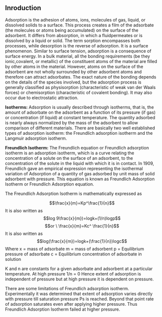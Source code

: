 ## Inroduction 

Adsorption is the adhesion of atoms, ions, molecules of gas, liquid, or dissolved solids to a surface. This process creates a film of the adsorbate (the molecules or atoms being accumulated) on the surface of the adsorbent. It differs from absorption, in which a fluidpermeates or is dissolved by a liquid or solid. The term sorption encompasses both processes, while desorption is the reverse of adsorption. It is a surface phenomenon. Similar to surface tension, adsorption is a consequence of surface energy. In a bulk material, all the bonding requirements (be they ionic,covalent, or metallic) of the constituent atoms of the material are filled by other atoms in the material. However, atoms on the surface of the adsorbent are not wholly surrounded by other adsorbent atoms and therefore can attract adsorbates. The exact nature of the bonding depends on the details of the species involved, but the adsorption process is generally classified as physisorption (characteristic of weak van der Waals forces) or chemisorption (characteristic of covalent bonding). It may also occur due to electrostatic attraction.
           
**Isotherms:** Adsorption is usually described through isotherms, that is, the amount of adsorbate on the adsorbent as a function of its pressure (if gas) or concentration (if liquid) at constant temperature. The quantity adsorbed is nearly always normalized by the mass of the adsorbent to allow comparison of different materials. There are basically two well established types of adsorption isotherm: the Freundlich adsorption isotherm and the Langmuir adsorption isotherm.

**Freundlich Isotherm:**
The Freundlich equation or Freundlich adsorption isotherm is an adsorption isotherm, which is a curve relating the concentration of a solute on the surface of an adsorbent, to the concentration of the solute in the liquid with which it is in contact. In 1909, Freundlich gave an empirical expression representing the isothermal variation of Adsorption of a quantity of gas adsorbed by unit mass of solid adsorbent with pressure. This equation is known as Freundlich Adsorption Isotherm or Freundlich Adsorption equation.

The Freundlich Adsorption Isotherm is mathematically expressed as

$$\frac{x}{m}=Kp^\frac{1}{n}$$
It is also written as
$$log 9\frac{x}{m})=logk+(1/n)logp$$
$$or \ \frac{x}{m}=Kc^ \frac{1}{n}$$
It is also written as
$$log(\frac{x}{m})=logk+(\frac{1}{n})logc$$
Where
x = mass of adsorbate
m = mass of adsorbent
p = Equilibrium pressure of adsorbate
c = Equilibrium concentration of adsorbate in solution

 K and n are constants for a given adsorbate and adsorbent at a particular temperature. At high pressure 1/n = 0 Hence extent of adsorption is independent of pressure but at high pressure it is dependent on pressure.<br>

There are some limitations of Freundlich adsorption isotherm. Experimentally it was determined that extent of adsorption varies directly with pressure till saturation pressure Ps is reached. Beyond that point rate of adsorption saturates even after applying higher pressure. Thus Freundlich Adsorption Isotherm failed at higher pressure.
                            
